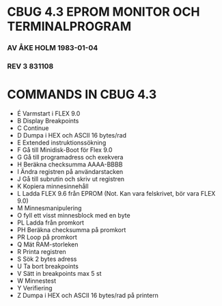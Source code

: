 # CBUG 4.3 EPROM MONITOR OCH TERMINALPROGRAM
### AV ÅKE HOLM 1983-01-04
### REV 3 831108


# COMMANDS IN CBUG 4.3
* É	Varmstart i FLEX 9.0
* B	Display Breakpoints
* C	Continue
* D	Dumpa i HEX och ASCII 16 bytes/rad
* E Extended instruktionssökning
* F Gå till Minidisk-Boot för Flex 9.0
* G Gå till programadress och exekvera
* H Beräkna checksumma AAAA-BBBB
* I Ändra registren på användarstacken
* J Gå till subrutin och skriv ut registren
* K Kopiera minnesinnehåll
* L Ladda FLEX 9.6 från EPROM (Not. Kan vara felskrivet, bör vara FLEX 9.0)
* M Minnesmanipulering
* O fyll ett visst minnesblock med en byte
* PL Ladda från promkort
* PH Beräkna checksumma på promkort
* PR Loop på promkort
* Q Mät RAM-storleken
* R Printa registren
* S Sök 2 bytes adress
* U Ta bort breakpoints
* V Sätt in breakpoints max 5 st
* W Minnestest
* Y Verifiering
* Z Dumpa i HEX och ASCII 16 bytes/rad på printern

